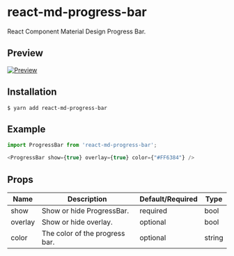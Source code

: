 # react-md-progress-bar
React Component Material Design Progress Bar.

## Preview
[![Preview](https://i.imgur.com/6ruGaji.gif)](http://i.imgur.com/19itcci.gifv)

## Installation

    $ yarn add react-md-progress-bar

## Example
```javascript
import ProgressBar from 'react-md-progress-bar';

<ProgressBar show={true} overlay={true} color={"#FF6384"} />
```

## Props

Name | Description | Default/Required | Type
------|-------------|----------|-----------
show | Show or hide ProgressBar. | required | bool
overlay | Show or hide overlay. | optional | bool
color | The color of the progress bar. | optional | string
